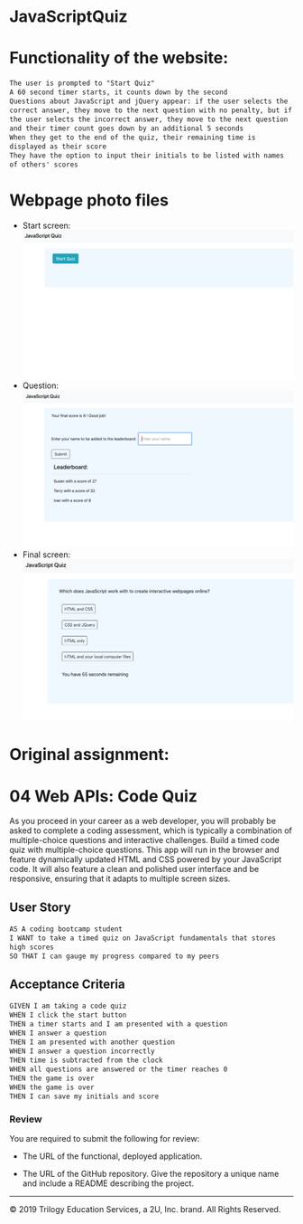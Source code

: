 
# JavaScriptQuiz

# Functionality of the website: 

```
The user is prompted to "Start Quiz" 
A 60 second timer starts, it counts down by the second 
Questions about JavaScript and jQuery appear: if the user selects the correct answer, they move to the next question with no penalty, but if the user selects the incorrect answer, they move to the next question and their timer count goes down by an additional 5 seconds 
When they get to the end of the quiz, their remaining time is displayed as their score 
They have the option to input their initials to be listed with names of others' scores 

```

# Webpage photo files

* Start screen: <img src="assets/images/JavaScriptQuiz page start.png">
* Question: <img src="assets/images/JavaScriptQuiz question example.png">
* Final screen: <img src="assets/images/JavaScriptQuiz final screen.png">


# Original assignment: 

# 04 Web APIs: Code Quiz

As you proceed in your career as a web developer, you will probably be asked to complete a coding assessment, which is typically a combination of multiple-choice questions and interactive challenges. Build a timed code quiz with multiple-choice questions. This app will run in the browser and feature dynamically updated HTML and CSS powered by your JavaScript code. It will also feature a clean and polished user interface and be responsive, ensuring that it adapts to multiple screen sizes.

## User Story

```
AS A coding bootcamp student
I WANT to take a timed quiz on JavaScript fundamentals that stores high scores
SO THAT I can gauge my progress compared to my peers
```

## Acceptance Criteria

```
GIVEN I am taking a code quiz
WHEN I click the start button
THEN a timer starts and I am presented with a question
WHEN I answer a question
THEN I am presented with another question
WHEN I answer a question incorrectly
THEN time is subtracted from the clock
WHEN all questions are answered or the timer reaches 0
THEN the game is over
WHEN the game is over
THEN I can save my initials and score
```

### Review

You are required to submit the following for review:

* The URL of the functional, deployed application.

* The URL of the GitHub repository. Give the repository a unique name and include a README describing the project.

- - -
© 2019 Trilogy Education Services, a 2U, Inc. brand. All Rights Reserved.
